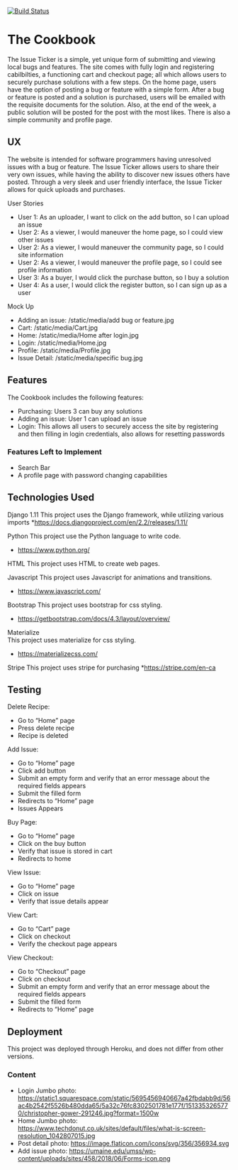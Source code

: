 [![Build Status](https://travis-ci.org/harmano/issue-ricker-project-4.svg?branch=master)](https://travis-ci.org/harmano/issue-ricker-project-4)

# The Cookbook
The Issue Ticker is a simple, yet unique form of submitting and viewing local bugs and features. The site comes with fully login and registering cabilbilties, a functioning cart and checkout page; all which allows users to securely purchase solutions with a few steps. On the home page, users have the option of posting a bug or feature with a simple form. After a bug or feature is posted and a solution is purchased, users will be emailed with the requisite documents for the solution. Also, at the end of the week, a public solution will be posted for the post with the most likes. There is also a simple community and profile page. 

## UX
The website is intended for software programmers having unresolved issues with a bug or feature. The Issue Ticker allows users to share their very own issues, while having the ability to discover new issues others have posted. Through a very sleek and user friendly interface, the Issue Ticker allows for quick uploads and purchases.

User Stories
* User 1: As an uploader, I want to click on the add button, so I can upload an issue
* User 2: As a viewer, I would maneuver the home page, so I could view other issues
* User 2: As a viewer, I would maneuver the community page, so I could site information
* User 2: As a viewer, I would maneuver the profile page, so I could see profile information
* User 3: As a buyer, I would click the purchase button, so I buy a solution
* User 4: As a user, I would click the register button, so I can sign up as a user



Mock Up
* Adding an issue: /static/media/add bug or feature.jpg
* Cart: /static/media/Cart.jpg
* Home: /static/media/Home after login.jpg
* Login: /static/media/Home.jpg
* Profile: /static/media/Profile.jpg
* Issue Detail: /static/media/specific bug.jpg


## Features
The Cookbook includes the following features:
* Purchasing: Users 3 can buy any solutions
* Adding an issue: User 1 can upload an issue
* Login: This allows all users to securely access the site by registering and then filling in login credentials,  also allows for resetting passwords 



### Features Left to Implement
* Search Bar
* A profile page with password changing capabilities 

## Technologies Used
Django 1.11
This project uses the Django framework, while utilizing various imports
*https://docs.djangoproject.com/en/2.2/releases/1.11/


Python
This project use the Python language to write code. 
* https://www.python.org/

HTML
This project uses HTML to create web pages.

Javascript
This project uses Javascript for animations and transitions.
* https://www.javascript.com/

Bootstrap 
This project uses bootstrap for css styling.
* https://getbootstrap.com/docs/4.3/layout/overview/

Materialize  
This project uses materialize for css styling.
* https://materializecss.com/

Stripe
This project uses stripe for purchasing 
*https://stripe.com/en-ca

## Testing
Delete Recipe:
* Go to “Home” page
* Press delete recipe 
* Recipe is deleted 

Add Issue:
* Go to “Home” page
* Click add button
* Submit an empty form and verify that an error message about the required fields appears
* Submit the  filled form 
* Redirects to “Home” page
* Issues Appears

Buy Page:
* Go to “Home” page
* Click on the buy button
* Verify that issue is stored in cart
* Redirects to home

View Issue:
* Go to “Home” page
* Click on issue 
* Verify that issue details appear

View Cart:
* Go to “Cart” page
* Click on checkout 
* Verify the checkout page appears

View Checkout:
* Go to “Checkout” page
* Click on checkout 
* Submit an empty form and verify that an error message about the required fields appears
* Submit the  filled form 
* Redirects to “Home” page

## Deployment
This project was deployed through Heroku, and does not differ from other versions. 

### Content
* Login Jumbo photo: https://static1.squarespace.com/static/5695456940667a42fbdabb9d/56ac4b2542f5526b480dda65/5a32c76fc8302501781e177f/1513353265770/christopher-gower-291246.jpg?format=1500w
* Home Jumbo photo: https://www.techdonut.co.uk/sites/default/files/what-is-screen-resolution_1042807015.jpg
* Post detail photo: https://image.flaticon.com/icons/svg/356/356934.svg
* Add issue photo: https://umaine.edu/umss/wp-content/uploads/sites/458/2018/06/Forms-icon.png

